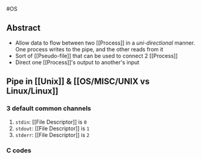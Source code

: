#OS 
## Abstract
- Allow data to flow between two [[Process]] in a *uni-directional* manner. One process writes to the pipe, and the other reads from it
- Sort of [[Pseudo-file]] that can be used to connect 2 [[Process]]
- Direct one [[Process]]'s output to another's input

## Pipe in [[Unix]] & [[OS/MISC/UNIX vs Linux/Linux]]
### 3 default common channels
1. ``stdin``: [[File Descriptor]] is `0`
2. ``stdout``: [[File Descriptor]] is `1`
3. ``stderr``: [[File Descriptor]] is `2`
### C codes

